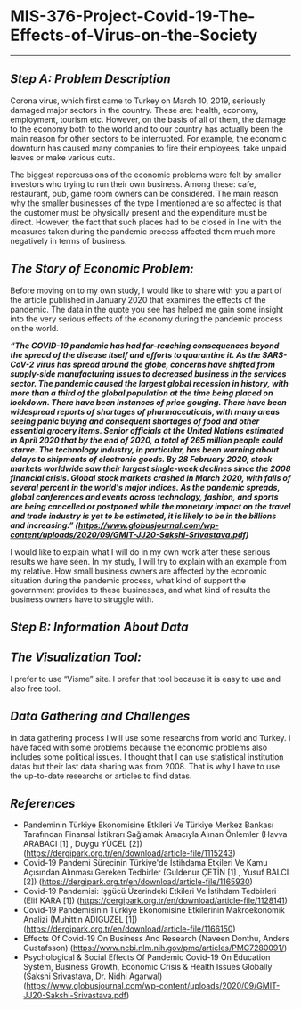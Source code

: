 # MIS-376-Project-Covid-19-The-Effects-of-Virus-on-the-Society
--------------------------------------------------------------------------------------------------------------------------------------------------------------------------------
## *Step A: Problem Description*

Corona virus, which first came to Turkey on March 10, 2019, seriously damaged major sectors in the country. These are: health, economy, employment, tourism etc. However, on the basis of all of them, the damage to the economy both to the world and to our country has actually been the main reason for other sectors to be interrupted. For example, the economic downturn has caused many companies to fire their employees, take unpaid leaves or make various cuts.

The biggest repercussions of the economic problems were felt by smaller investors who trying to run their own business. Among these: cafe, restaurant, pub, game room owners can be considered. The main reason why the smaller businesses of the type I mentioned are so affected is that the customer must be physically present and the expenditure must be direct. However, the fact that such places had to be closed in line with the measures taken during the pandemic process affected them much more negatively in terms of business.

## *The Story of Economic Problem:*

Before moving on to my own study, I would like to share with you a part of the article published in January 2020 that examines the effects of the pandemic. The data in the quote you see has helped me gain some insight into the very serious effects of the economy during the pandemic process on the world.

***“The COVID-19 pandemic has had far-reaching consequences beyond the spread of the disease itself and efforts to quarantine it. As the SARS-CoV-2 virus has spread around the globe, concerns have shifted from supply-side manufacturing issues to decreased business in the services sector. The pandemic caused the largest global recession in history, with more than a third of the global population at the time being placed on lockdown. There have been instances of price gouging. There have been widespread reports of shortages of pharmaceuticals, with many areas seeing panic buying and consequent shortages of food and other essential grocery items. Senior officials at the United Nations estimated in April 2020 that by the end of 2020, a total of 265 million people could starve. The technology industry, in particular, has been warning about delays to shipments of electronic goods. By 28 February 2020, stock markets worldwide saw their largest single-week declines since the 2008 financial crisis. Global stock markets crashed in March 2020, with falls of several percent in the world's major indices. As the pandemic spreads, global conferences and events across technology, fashion, and sports are being cancelled or postponed while the monetary impact on the travel and trade industry is yet to be estimated, it is likely to be in the billions and increasing.” (https://www.globusjournal.com/wp-content/uploads/2020/09/GMIT-JJ20-Sakshi-Srivastava.pdf)***
    
I would like to explain what I will do in my own work after these serious results we have seen. In my study, I will try to explain with an example from my relative. How small business owners are affected by the economic situation during the pandemic process, what kind of support the government provides to these businesses, and what kind of results the business owners have to struggle with.

## *Step B: Information About Data*

## *The Visualization Tool:*

I prefer to use “Visme” site. I prefer that tool because it is easy to use and also free tool. 

## *Data Gathering and Challenges*

In data gathering process I will use some researchs from world and Turkey. I have faced with some problems because the economic problems also includes some political issues. I thought that I can use statistical institution datas but their last data sharing was from 2008. That is why I have to use the up-to-date researchs or articles to find datas.

## *References*

- Pandeminin Türkiye Ekonomisine Etkileri Ve Türkiye Merkez Bankası Tarafından Finansal İstikrarı Sağlamak Amacıyla Alınan Önlemler (Havva ARABACI [1] , Duygu YÜCEL [2]) (https://dergipark.org.tr/en/download/article-file/1115243)
- Covid-19 Pandemi Sürecinin Türkiye'de İstihdama Etkileri Ve Kamu Açısından Alınması Gereken Tedbirler (Guldenur ÇETİN [1] , Yusuf BALCI [2]) (https://dergipark.org.tr/en/download/article-file/1165930)
- Covid-19 Pandemisi: İşgücü Üzerindeki Etkileri Ve İstihdam Tedbirleri (Elif KARA [1]) (https://dergipark.org.tr/en/download/article-file/1128141)
- Covid-19 Pandemisinin Türkiye Ekonomisine Etkilerinin Makroekonomik Analizi (Muhittin ADIGÜZEL [1]) (https://dergipark.org.tr/en/download/article-file/1166150)
- Effects Of Covid-19 On Business And Research (Naveen Donthu, Anders Gustafsson) (https://www.ncbi.nlm.nih.gov/pmc/articles/PMC7280091/)
- Psychological & Social Effects Of Pandemic Covid-19 On Education System, Business Growth, Economic Crisis & Health Issues Globally (Sakshi Srivastava, Dr. Nidhi Agarwal) (https://www.globusjournal.com/wp-content/uploads/2020/09/GMIT-JJ20-Sakshi-Srivastava.pdf)
